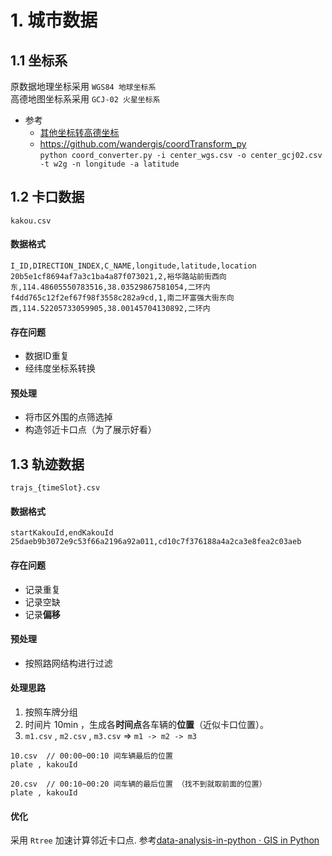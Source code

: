 # 1. 城市数据

## 1.1 坐标系
原数据地理坐标采用 `WGS84 地球坐标系`  
高德地图坐标系采用 `GCJ-02 火星坐标系`  

- 参考 
	- [其他坐标转高德坐标](https://lbs.amap.com/api/javascript-api/guide/transform/convertfrom)
	- https://github.com/wandergis/coordTransform_py  
	`python coord_converter.py -i center_wgs.csv -o center_gcj02.csv -t w2g -n longitude -a latitude`

## 1.2 卡口数据
`kakou.csv`

#### 数据格式
```csv
I_ID,DIRECTION_INDEX,C_NAME,longitude,latitude,location
20b5e1cf8694af7a3c1ba4a87f073021,2,裕华路站前街西向东,114.48605550783516,38.03529867581054,二环内
f4dd765c12f2ef67f98f3558c282a9cd,1,南二环富强大街东向西,114.52205733059905,38.00145704130892,二环内
```
#### 存在问题
- 数据ID重复
- 经纬度坐标系转换

#### 预处理
- 将市区外围的点筛选掉
- 构造邻近卡口点（为了展示好看）

## 1.3 轨迹数据
`trajs_{timeSlot}.csv`

#### 数据格式
```csv
startKakouId,endKakouId
25daeb9b3072e9c53f66a2196a92a011,cd10c7f376188a4a2ca3e8fea2c03aeb
```
#### 存在问题
- 记录重复
- 记录空缺
- 记录**偏移**

#### 预处理
- 按照路网结构进行过滤

#### 处理思路
1. 按照车牌分组
2. 时间片 10min  ，生成各**时间点**各车辆的**位置**（近似卡口位置）。
3. `m1.csv` , `m2.csv` , `m3.csv` =>  `m1 -> m2 -> m3` 

```
10.csv  // 00:00~00:10 间车辆最后的位置
plate , kakouId

20.csv  // 00:10~00:20 间车辆的最后位置 （找不到就取前面的位置）
plate , kakouId
```
#### 优化
采用 `Rtree` 加速计算邻近卡口点. 参考[data-analysis-in-python · GIS in Python](http://www.data-analysis-in-python.org/t_gis.html)